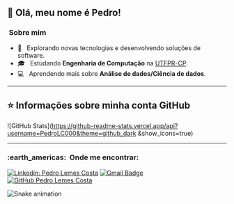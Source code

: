 ## 💜 Olá, meu nome é <strong>Pedro!</strong>

<h3> &nbsp;Sobre mim </h3>

- 🤔 &nbsp; Explorando novas tecnologias e desenvolvendo soluções de software.
- 🎓 &nbsp; Estudando **Engenharia de Computação** na <a href="link da sua faculdade">UTFPR-CP</a>.
- 💻 &nbsp; Aprendendo mais sobre **Análise de dados/Ciência de dados**.

----

## ⭐ Informações sobre minha conta GitHub
![GitHub Stats](https://github-readme-stats.vercel.app/api?username=PedroLC000&theme=github_dark &show_icons=true)

---

<h3> :earth_americas: &nbsp;Onde me encontrar: </h3> 

[![Linkedin: Pedro Lemes Costa](https://img.shields.io/badge/-PedroLemesCosta-blue?style=flat-square&logo=Linkedin&logoColor=white&link=https://www.linkedin.com/in/pedro-lemes-costa-852790200/)](https://www.linkedin.com/in/pedro-lemes-costa-852790200/)
[![Gmail Badge](https://img.shields.io/badge/-pedro.lemes2001@gmail.com-006bed?style=flat-square&logo=Gmail&logoColor=white&link=mailto:pedro.lemes2001@gmail.com)](mailto:pedro.lemes2001@gmail.com)
[![GitHub Pedro Lemes Costa]( https://img.shields.io/github/followers/PedroLC000?label=follow&style=social)](https://github.com/PedroLC000)
  
![Snake animation](https://github.com/PedroLC000/PedroLC000/blob/output/github-contribution-grid-snake.svg)

